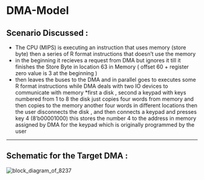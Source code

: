 # DMA-Model
## Scenario Discussed :
* The CPU (MIPS) is executing an instruction that uses memory (store byte) then a series of R format instructions that doesn’t use the memory 
* in the beginning it recieves a request from DMA but ignores it till it finishes the Store Byte in location 63 in Memory ( offset 60 + register zero value is 3 at the beginning ) 
* then leaves the buses to the DMA and in parallel goes to executes some R format instructions while DMA deals with two IO devices to communicate with memory
*first a disk , second a keypad with keys numbered from 1 to 8 the disk just copies four words from memory and then copies to the memory another four words in different locations then the user disconnects the disk , and then connects a keypad and presses key 4 (8’b00001000) this stores the number 4 to the address in memory assigned by DMA for the keypad which is originally programmed by the user 

***

## Schematic for the Target DMA : 
![block_diagram_of_8237](https://user-images.githubusercontent.com/59807200/219954143-5e8248e2-2af6-44a0-9cce-6ba393fdd958.png)
